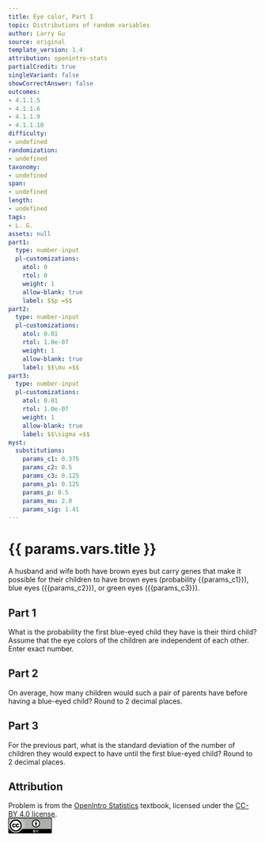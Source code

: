 ```yaml
---
title: Eye color, Part I
topic: Distributions of random variables
author: Larry Gu
source: original
template_version: 1.4
attribution: openintro-stats
partialCredit: true
singleVariant: false
showCorrectAnswer: false
outcomes:
- 4.1.1.5
- 4.1.1.6
- 4.1.1.9
- 4.1.1.10
difficulty:
- undefined
randomization:
- undefined
taxonomy:
- undefined
span:
- undefined
length:
- undefined
tags:
- L. G.
assets: null
part1:
  type: number-input
  pl-customizations:
    atol: 0
    rtol: 0
    weight: 1
    allow-blank: true
    label: $$p =$$
part2:
  type: number-input
  pl-customizations:
    atol: 0.01
    rtol: 1.0e-07
    weight: 1
    allow-blank: true
    label: $$\mu =$$
part3:
  type: number-input
  pl-customizations:
    atol: 0.01
    rtol: 1.0e-07
    weight: 1
    allow-blank: true
    label: $$\sigma =$$
myst:
  substitutions:
    params_c1: 0.375
    params_c2: 0.5
    params_c3: 0.125
    params_p1: 0.125
    params_p: 0.5
    params_mu: 2.0
    params_sig: 1.41
---
```

# {{ params.vars.title }}
A husband and wife both have brown eyes but carry genes that make it possible for their children to have brown eyes (probability {{params_c1}}), blue eyes ({{params_c2}}), or green eyes ({{params_c3}}).

## Part 1

What is the probability the first blue-eyed child they have is their third child? Assume that the eye colors of the children are independent of each other. Enter exact number.

## Part 2

On average, how many children would such a pair of parents have before having a blue-eyed child? Round to 2 decimal places.

## Part 3

For the previous part, what is the standard deviation of the number of children they would expect to have until the first blue-eyed child? Round to 2 decimal places.

## Attribution

Problem is from the [OpenIntro Statistics](https://openintro.org/book/os/) textbook, licensed under the [CC-BY 4.0 license](https://creativecommons.org/licenses/by/4.0/).<br>![Image representing the Creative Commons 4.0 BY license.](https://raw.githubusercontent.com/firasm/bits/master/by.png)